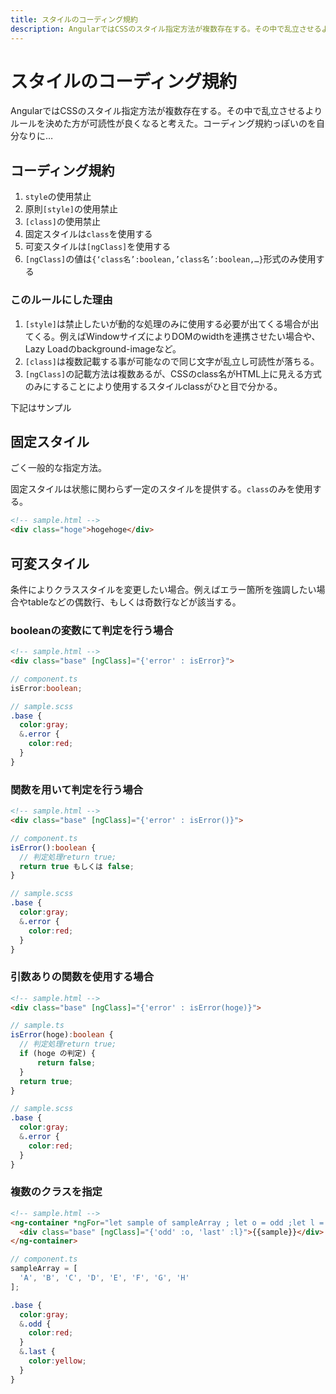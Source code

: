 ```yaml
---
title: スタイルのコーディング規約
description: AngularではCSSのスタイル指定方法が複数存在する。その中で乱立させるよりルールを決めた方が可読性が良くなると考えた。コーディング規約っぽいのを自分なりに…
---
```


# スタイルのコーディング規約

AngularではCSSのスタイル指定方法が複数存在する。その中で乱立させるよりルールを決めた方が可読性が良くなると考えた。コーディング規約っぽいのを自分なりに…

<google-ads/>

## コーディング規約

1. `style`の使用禁止
1. 原則`[style]`の使用禁止
1. `[class]`の使用禁止
1. 固定スタイルは`class`を使用する
1. 可変スタイルは`[ngClass]`を使用する
1. `[ngClass]`の値は`{‘class名’:boolean,’class名’:boolean,…}`形式のみ使用する

### このルールにした理由

1. `[style]`は禁止したいが動的な処理のみに使用する必要が出てくる場合が出てくる。例えばWindowサイズによりDOMのwidthを連携させたい場合や、Lazy Loadのbackground-imageなど。
2. `[class]`は複数記載する事が可能なので同じ文字が乱立し可読性が落ちる。
3. `[ngClass]`の記載方法は複数あるが、CSSのclass名がHTML上に見える方式のみにすることにより使用するスタイルclassがひと目で分かる。

下記はサンプル

## 固定スタイル

ごく一般的な指定方法。

固定スタイルは状態に関わらず一定のスタイルを提供する。`class`のみを使用する。

```html
<!-- sample.html -->
<div class="hoge">hogehoge</div>
```

## 可変スタイル

条件によりクラススタイルを変更したい場合。例えばエラー箇所を強調したい場合やtableなどの偶数行、もしくは奇数行などが該当する。

### booleanの変数にて判定を行う場合

```html
<!-- sample.html -->
<div class="base" [ngClass]="{'error' : isError}">
```

```ts
// component.ts
isError:boolean;
```

```scss
// sample.scss
.base {
  color:gray;
  &.error {
    color:red;
  }
}
```

### 関数を用いて判定を行う場合

```html
<!-- sample.html -->
<div class="base" [ngClass]="{'error' : isError()}">
```

```ts
// component.ts
isError():boolean {
  // 判定処理return true;
  return true もしくは false;
}
```

```scss
// sample.scss
.base {
  color:gray;
  &.error {
    color:red;
  }
}
```

### 引数ありの関数を使用する場合

```html
<!-- sample.html -->
<div class="base" [ngClass]="{'error' : isError(hoge)}">
```

```ts
// sample.ts
isError(hoge):boolean {
  // 判定処理return true;
  if (hoge の判定) {
      return false;
  } 
  return true;
}
```

```scss
// sample.scss
.base {
  color:gray;
  &.error {
    color:red;
  }
}
```

### 複数のクラスを指定

```html
<!-- sample.html -->
<ng-container *ngFor="let sample of sampleArray ; let o = odd ;let l = last ;">
  <div class="base" [ngClass]="{'odd' :o, 'last' :l}">{{sample}}</div>
</ng-container>
```

```ts
// component.ts
sampleArray = [
  'A', 'B', 'C', 'D', 'E', 'F', 'G', 'H'
];
```

```scss
.base {
  color:gray;
  &.odd {
    color:red;
  }
  &.last {
    color:yellow;
  }
}
```
